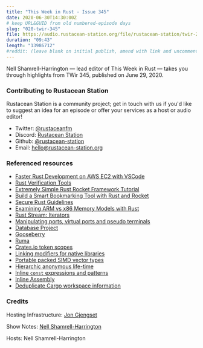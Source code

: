 ```yaml
---
title: "This Week in Rust - Issue 345"
date: 2020-06-30T14:30:00Z
# keep URL&GUID from old numbered-episode days
slug: "020-twir-345"
file: https://audio.rustacean-station.org/file/rustacean-station/twir-2020-06-29.mp3
duration: "09:43"
length: "13986712"
#reddit: (leave blank on initial publish, amend with link and uncomment this line after Reddit thread has been posted)
---
```


Nell Shamrell-Harrington — lead editor of This Week in Rust — takes you through highlights from TWir 345, published on June 29, 2020.

<!--
The episode introduction goes here.
The first paragraph should ideally be short, and is used in various
places as a "short description" for the episode. Any subsequent
paragraphs show up as "expanded description".
-->

### Contributing to Rustacean Station

<!-- You can probably leave this as-is -->

Rustacean Station is a community project; get in touch with us if you'd like to suggest an idea for an episode or offer your services as a host or audio editor!

 - Twitter: [@rustaceanfm](https://twitter.com/rustaceanfm)
 - Discord: [Rustacean Station](https://discord.gg/cHc3Gyc)
 - Github: [@rustacean-station](https://github.com/rustacean-station/)
 - Email: [hello@rustacean-station.org](mailto:hello@rustacean-station.org)

### Referenced resources

* [Faster Rust Development on AWS EC2 with VSCode](https://dev.to/rimutaka/faster-rust-development-on-aws-ec2-with-vscode-4hno)
* [Rust Verification Tools](https://alastairreid.github.io/rust-verification-tools/)
* [Extremely Simple Rust Rocket Framework Tutorial](https://frogtok.com/extremely-simple-rust-rocket-framework-tutorial/)
* [Build a Smart Bookmarking Tool with Rust and Rocket](https://developers.facebook.com/blog/post/2020/06/03/build-smart-bookmarking-tool-rust-rocket/)
* [Secure Rust Guidelines](https://anssi-fr.github.io/rust-guide/)
* [Examining ARM vs x86 Memory Models with Rust](https://www.nickwilcox.com/blog/arm_vs_x86_memory_model/)
* [Rust Stream: Iterators](https://www.youtube.com/watch?v=lQt0adYPdfQ&feature=youtu.be)
* [Manipulating ports, virtual ports and pseudo terminals](https://www.youtube.com/watch?v=_cYz03jS7tk&feature=youtu.be)
* [Database Project](https://github.com/alex-dukhno/database)
* [Gooseberry](https://github.com/out-of-cheese-error/gooseberry)
* [Ruma](https://github.com/ruma/ruma)
* [Crates.io token scopes](https://github.com/rust-lang/rfcs/pull/2947)
* [Linking modifiers for native libraries](https://github.com/rust-lang/rfcs/pull/2951)
* [Portable packed SIMD vector types](https://github.com/rust-lang/rfcs/pull/2948)
* [Hierarchic anonymous life-time](https://github.com/rust-lang/rfcs/pull/2949)
* [Inline `const` expressions and patterns](https://github.com/rust-lang/rfcs/pull/2920)
* [Inline Assembly](https://github.com/rust-lang/rfcs/pull/2873)
* [Deduplicate Cargo workspace information](https://github.com/rust-lang/rfcs/pull/2906)

### Credits

Hosting Infrastructure: [Jon Gjengset](https://twitter.com/jonhoo/)

Show Notes: [Nell Shamrell-Harrington](https://twitter.com/nellshamrell)

Hosts: Nell Shamrell-Harrington
